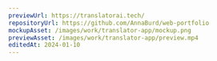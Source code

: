 ```yaml
---
previewUrl: https://translatorai.tech/
repositoryUrl: https://github.com/AnnaBurd/web-portfolio
mockupAsset: /images/work/translator-app/mockup.png
previewAsset: /images/work/translator-app/preview.mp4
editedAt: 2024-01-10
---
```

